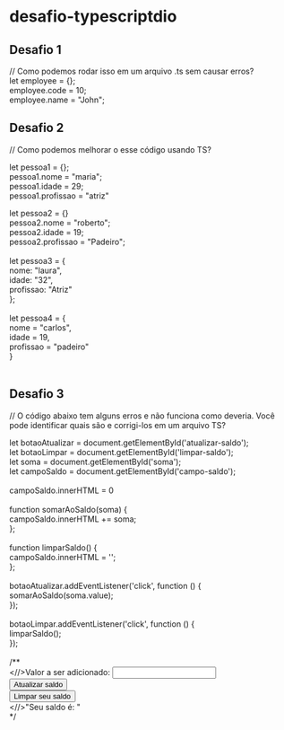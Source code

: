 # desafio-typescriptdio

<h2> Desafio 1 </h2>
// Como podemos rodar isso em um arquivo .ts sem causar erros?
 <br/>
let employee = {}; <br/>
employee.code = 10; <br/>
employee.name = "John"; <br/>

<h2> Desafio 2 </h2>
// Como podemos melhorar o esse código usando TS? 

let pessoa1 = {}; <br/>
pessoa1.nome = "maria"; <br/>
pessoa1.idade = 29; <br/>
pessoa1.profissao = "atriz" <br/>

let pessoa2 = {} <br/>
pessoa2.nome = "roberto"; <br/>
pessoa2.idade = 19; <br/>
pessoa2.profissao = "Padeiro"; <br/>
 <br/>
let pessoa3 = { <br/>
    nome: "laura", <br/>
    idade: "32", <br/>
    profissao: "Atriz" <br/>
}; <br/>
 <br/>
let pessoa4 = { <br/>
    nome = "carlos", <br/>
    idade = 19, <br/>
    profissao = "padeiro" <br/>
} <br/>
 <br/>
<h2> Desafio 3</h2>
// O código abaixo tem alguns erros e não funciona como deveria. Você pode identificar quais são e corrigi-los em um arquivo TS?

let botaoAtualizar = document.getElementById('atualizar-saldo'); <br/>
let botaoLimpar = document.getElementById('limpar-saldo'); <br/>
let soma = document.getElementById('soma'); <br/>
let campoSaldo = document.getElementById('campo-saldo'); <br/>
 <br/>
campoSaldo.innerHTML = 0 <br/>
 <br/>
function somarAoSaldo(soma) { <br/>
    campoSaldo.innerHTML += soma; <br/>
}; <br/>
 <br/>
function limparSaldo() { <br/>
    campoSaldo.innerHTML = ''; <br/>
}; <br/>
 <br/>
botaoAtualizar.addEventListener('click', function () { <br/>
    somarAoSaldo(soma.value); <br/>
}); <br/>
 <br/>
botaoLimpar.addEventListener('click', function () { <br/>
    limparSaldo(); <br/>
}); <br/>
 <br/>
/** <br/>
    <//>Valor a ser adicionado: <input id="soma"> </h4> <br/>
    <button id="atualizar-saldo">Atualizar saldo</button> <br/>
    <button id="limpar-saldo">Limpar seu saldo</button> <br/>
    <//>"Seu saldo é: " <span id="campo-saldo"></span></h1> <br/>
 */ <br/>
